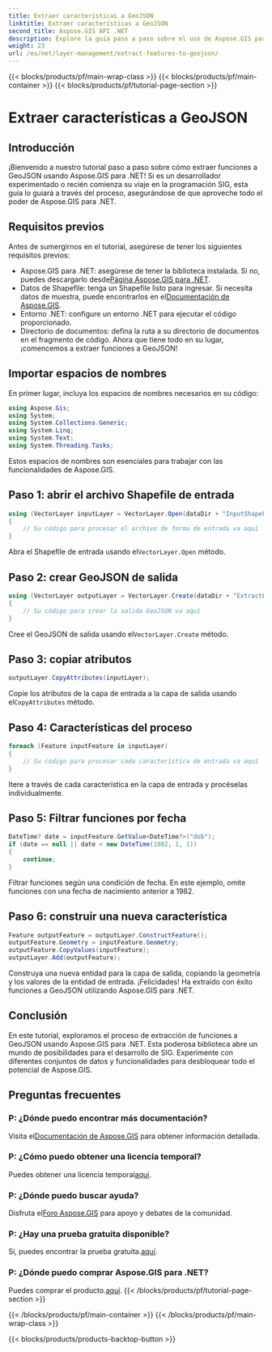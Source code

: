 ```yaml
---
title: Extraer características a GeoJSON
linktitle: Extraer características a GeoJSON
second_title: Aspose.GIS API .NET
description: Explore la guía paso a paso sobre el uso de Aspose.GIS para .NET para extraer funciones a GeoJSON. ¡Aproveche el poder de SIG con facilidad! #Aspose #SIG
weight: 23
url: /es/net/layer-management/extract-features-to-geojson/
---
```


{{< blocks/products/pf/main-wrap-class >}}
{{< blocks/products/pf/main-container >}}
{{< blocks/products/pf/tutorial-page-section >}}

# Extraer características a GeoJSON

## Introducción
¡Bienvenido a nuestro tutorial paso a paso sobre cómo extraer funciones a GeoJSON usando Aspose.GIS para .NET! Si es un desarrollador experimentado o recién comienza su viaje en la programación SIG, esta guía lo guiará a través del proceso, asegurándose de que aproveche todo el poder de Aspose.GIS para .NET.
## Requisitos previos
Antes de sumergirnos en el tutorial, asegúrese de tener los siguientes requisitos previos:
-  Aspose.GIS para .NET: asegúrese de tener la biblioteca instalada. Si no, puedes descargarlo desde[Página Aspose.GIS para .NET](https://releases.aspose.com/gis/net/).
-  Datos de Shapefile: tenga un Shapefile listo para ingresar. Si necesita datos de muestra, puede encontrarlos en el[Documentación de Aspose.GIS](https://reference.aspose.com/gis/net/).
- Entorno .NET: configure un entorno .NET para ejecutar el código proporcionado.
- Directorio de documentos: defina la ruta a su directorio de documentos en el fragmento de código.
Ahora que tiene todo en su lugar, ¡comencemos a extraer funciones a GeoJSON!
## Importar espacios de nombres
En primer lugar, incluya los espacios de nombres necesarios en su código:
```csharp
using Aspose.Gis;
using System;
using System.Collections.Generic;
using System.Linq;
using System.Text;
using System.Threading.Tasks;
```
Estos espacios de nombres son esenciales para trabajar con las funcionalidades de Aspose.GIS.
## Paso 1: abrir el archivo Shapefile de entrada
```csharp
using (VectorLayer inputLayer = VectorLayer.Open(dataDir + "InputShapeFile.shp", Drivers.Shapefile))
{
    // Su código para procesar el archivo de forma de entrada va aquí
}
```
 Abra el Shapefile de entrada usando el`VectorLayer.Open` método.
## Paso 2: crear GeoJSON de salida
```csharp
using (VectorLayer outputLayer = VectorLayer.Create(dataDir + "ExtractFeaturesFromShapeFileToGeoJSON_out.json", Drivers.GeoJson))
{
    // Su código para crear la salida GeoJSON va aquí
}
```
 Cree el GeoJSON de salida usando el`VectorLayer.Create` método.
## Paso 3: copiar atributos
```csharp
outputLayer.CopyAttributes(inputLayer);
```
 Copie los atributos de la capa de entrada a la capa de salida usando el`CopyAttributes` método.
## Paso 4: Características del proceso
```csharp
foreach (Feature inputFeature in inputLayer)
{
    // Su código para procesar cada característica de entrada va aquí
}
```
Itere a través de cada característica en la capa de entrada y procéselas individualmente.
## Paso 5: Filtrar funciones por fecha
```csharp
DateTime? date = inputFeature.GetValue<DateTime?>("dob");
if (date == null || date < new DateTime(1982, 1, 1))
{
    continue;
}
```
Filtrar funciones según una condición de fecha. En este ejemplo, omite funciones con una fecha de nacimiento anterior a 1982.
## Paso 6: construir una nueva característica
```csharp
Feature outputFeature = outputLayer.ConstructFeature();
outputFeature.Geometry = inputFeature.Geometry;
outputFeature.CopyValues(inputFeature);
outputLayer.Add(outputFeature);
```
Construya una nueva entidad para la capa de salida, copiando la geometría y los valores de la entidad de entrada.
¡Felicidades! Ha extraído con éxito funciones a GeoJSON utilizando Aspose.GIS para .NET.
## Conclusión
En este tutorial, exploramos el proceso de extracción de funciones a GeoJSON usando Aspose.GIS para .NET. Esta poderosa biblioteca abre un mundo de posibilidades para el desarrollo de SIG. Experimente con diferentes conjuntos de datos y funcionalidades para desbloquear todo el potencial de Aspose.GIS.
## Preguntas frecuentes
### P: ¿Dónde puedo encontrar más documentación?
 Visita el[Documentación de Aspose.GIS](https://reference.aspose.com/gis/net/) para obtener información detallada.
### P: ¿Cómo puedo obtener una licencia temporal?
 Puedes obtener una licencia temporal[aquí](https://purchase.aspose.com/temporary-license/).
### P: ¿Dónde puedo buscar ayuda?
 Disfruta el[Foro Aspose.GIS](https://forum.aspose.com/c/gis/33) para apoyo y debates de la comunidad.
### P: ¿Hay una prueba gratuita disponible?
 Sí, puedes encontrar la prueba gratuita.[aquí](https://releases.aspose.com/).
### P: ¿Dónde puedo comprar Aspose.GIS para .NET?
 Puedes comprar el producto.[aquí](https://purchase.aspose.com/buy).
{{< /blocks/products/pf/tutorial-page-section >}}

{{< /blocks/products/pf/main-container >}}
{{< /blocks/products/pf/main-wrap-class >}}

{{< blocks/products/products-backtop-button >}}
